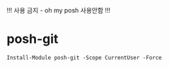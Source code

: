 !!! 사용 금지 - oh my posh 사용안함 !!!

# posh-git
```console
Install-Module posh-git -Scope CurrentUser -Force
```

